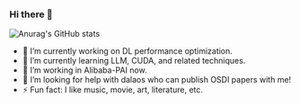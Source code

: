 ### Hi there 👋

![Anurag's GitHub stats](https://github-readme-stats.vercel.app/api?username=Maximilianxu&count_private=true&show_icons=true&theme=radical)

<!--
**Maximilianxu/Maximilianxu** is a ✨ _special_ ✨ repository because its `README.md` (this file) appears on your GitHub profile.-->

- 🔭 I’m currently working on DL performance optimization.
- 🌱 I’m currently learning LLM, CUDA, and related techniques.
- 👯 I’m working in Alibaba-PAI now.
- 🤔 I’m looking for help with dalaos who can publish OSDI papers with me!
- ⚡ Fun fact: I like music, movie, art, literature, etc.
